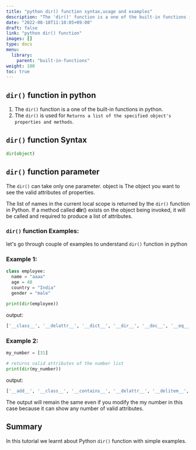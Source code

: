 ```yaml
---
title: "python dir() function syntax,usage and examples"
description: "The 'dir()' function is a one of the built-in functions in python"
date: "2022-08-18T11:10:05+09:00"
draft: false
link: "python dir() function"
images: []
type: docs
menu:
  library:
    parent: "built-in-functions"
weight: 100
toc: true
---
```


## `dir()` function in python

1. The `dir()` function is a one of the built-in functions in python.
2. The `dir()` is used for `Returns a list of the specified object's properties and methods`.

## `dir()` function Syntax

```python
dir(object) 
```
## `dir()` function parameter

The `dir()` can take only one parameter.
object is The object you want to see the valid attributes of properties.


The list of names in the current local scope is returned by the `dir()` function in Python.
If a method called __dir__()  exists on the object being invoked, it will be called and required to produce a list of attributes. 

### `dir()` function Examples:

let's go through couple of examples to understand `dir()` function in python

### Example 1:

```python
class employee:
  name = "aaaa"
  age = 48
  country = "India"
  gender = "male"
  
print(dir(employee))
```
output:

```python
['__class__', '__delattr__', '__dict__', '__dir__', '__doc__', '__eq__', '__format__', '__ge__', '__getattribute__', '__gt__', '__hash__', '__init__', '__init_subclass__', '__le__', '__lt__', '__module__', '__ne__', '__new__', '__reduce__', '__reduce_ex__', '__repr__', '__setattr__', '__sizeof__', '__str__', '__subclasshook__', '__weakref__', 'age', 'country', 'gender', 'name']
```

### Example 2:

```python
my_number = [31]

# returns valid attributes of the number list 
print(dir(my_number))
```
output:

```python
['__add__', '__class__', '__contains__', '__delattr__', '__delitem__', '__dir__', '__doc__', '__eq__', '__format__', '__ge__', '__getattribute__', '__getitem__', '__gt__', '__hash__', '__iadd__', '__imul__', '__init__', '__init_subclass__', '__iter__', '__le__', '__len__', '__lt__', '__mul__', '__ne__', '__new__', '__reduce__', '__reduce_ex__', '__repr__', '__reversed__', '__rmul__', '__setattr__', '__setitem__', '__sizeof__', '__str__', '__subclasshook__', 'append', 'clear', 'copy', 'count', 'extend', 'index', 'insert', 'pop', 'remove', 'reverse', 'sort']
```
The output will remain the same even if you modify the my number in this case because it can show any number of valid attributes. 

## Summary
In this tutorial we learnt about Python `dir()` function with simple examples.
